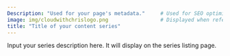 ```yaml
---
Description: "Used for your page's metadata."     # Used for SEO optimisation
image: img/cloudwithchrislogo.png                 # Displayed when referenced in listing pages
title: "Title of your content series"
---
```

Input your series description here. It will display on the series listing page.